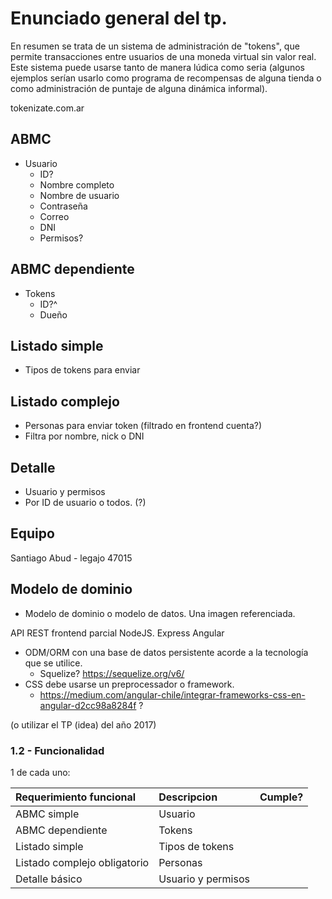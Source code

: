 # Enunciado general del tp.

En resumen se trata de un sistema de administración de "tokens", que permite transacciones entre usuarios de una moneda virtual sin valor real. Este sistema puede usarse tanto de manera lúdica como seria (algunos ejemplos serían usarlo como programa de recompensas de alguna tienda o como administración de puntaje de alguna dinámica informal).

tokenizate.com.ar

## ABMC
- Usuario
  - ID?
  - Nombre completo
  - Nombre de usuario
  - Contraseña
  - Correo
  - DNI
  - Permisos?
## ABMC dependiente
- Tokens
  - ID?^
  - Dueño
## Listado simple
- Tipos de tokens para enviar
## Listado complejo
- Personas para enviar token (filtrado en frontend cuenta?)
- Filtra por nombre, nick o DNI
## Detalle
- Usuario y permisos
- Por ID de usuario o todos. (?)
## Equipo
Santiago Abud - legajo 47015
## Modelo de dominio


  * Modelo de dominio o modelo de datos. Una imagen referenciada.

API REST  frontend parcial  NodeJS. Express  Angular
- ODM/ORM con una base de datos persistente acorde a la tecnología que se utilice.
  - Squelize? https://sequelize.org/v6/ 
- CSS debe usarse un preprocessador o framework.
  - https://medium.com/angular-chile/integrar-frameworks-css-en-angular-d2cc98a8284f ?

(o utilizar el TP (idea) del año 2017)

### 1.2 - Funcionalidad

1 de cada uno:

|Requerimiento funcional|Descripcion|Cumple?|
|:-|:-|-|
|ABMC simple|Usuario|
|ABMC dependiente|Tokens|
|Listado simple|Tipos de tokens|
|Listado complejo obligatorio|Personas|
|Detalle básico|Usuario y permisos|

